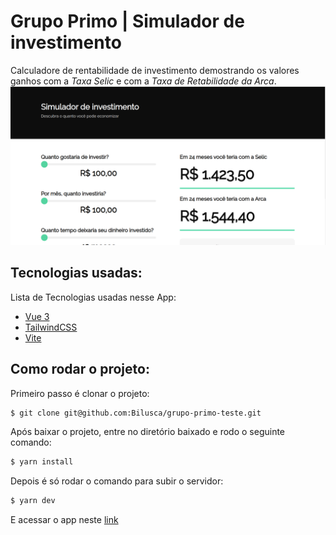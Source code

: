 # Grupo Primo | Simulador de investimento

Calculadore de rentabilidade de investimento demostrando os valores ganhos com a *Taxa Selic* e com a *Taxa de Retabilidade da Arca*.
![Front do App](./project-images/app.png)

## Tecnologias usadas:

Lista de Tecnologias usadas nesse App:
- [Vue 3](https://vuejs.org/)
- [TailwindCSS](https://tailwindcss.com/)
- [Vite](https://vitejs.dev/)

## Como rodar o projeto:

Primeiro passo é clonar o projeto:
```bash
$ git clone git@github.com:Bilusca/grupo-primo-teste.git
```

Após baixar o projeto, entre no diretório baixado e rodo o seguinte comando:
```bash
$ yarn install
```

Depois é só rodar o comando para subir o servidor:
```bash
$ yarn dev
```

E acessar o app neste [link](http://localhost:5173/)